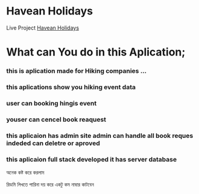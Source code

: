 # Havean Holidays

Live Project [Havean Holidays](https://havean-holidays.web.app/)

# What can You do in this Aplication;

### this is aplication made for Hiking companies ...
### this aplications show you hiking event data 
### user can booking hingis event 
### youser can cencel book reaquest 
### this aplicaion has admin site admin can handle all book reques indeded can deletre or aproved
### this aplicaion  full stack  developed it has server database 










অনেক কষ্ট করে করলাম 

রিডমি লিখতে পারিনা দয় করে একটু কম নাম্বার কাটবেন 




